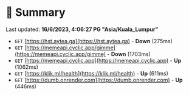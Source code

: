 # 📖 Summary
Last updated: **16/6/2023, 4:06:27 PG "Asia/Kuala_Lumpur"**

- `GET` [https://hst.aytea.ga](https://hst.aytea.ga) - **Down** (275ms)
- `GET` [https://memeapi.cyclic.app/gimme](https://memeapi.cyclic.app/gimme) - **Down** (1703ms)
- `GET` [https://memeapi.cyclic.app](https://memeapi.cyclic.app) - **Up** (1062ms)
- `GET` [https://klik.ml/health](https://klik.ml/health) - **Up** (611ms)
- `GET` [https://dumb.onrender.com](https://dumb.onrender.com) - **Up** (446ms)
